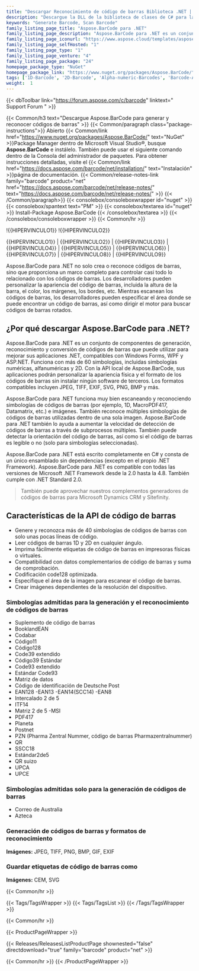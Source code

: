 ```yaml
---
title: "Descargar Reconocimiento de código de barras Biblioteca .NET | Aspose.BarCode"
description: "Descargue la DLL de la biblioteca de clases de C# para la creación, personalización y reconocimiento de códigos de barras a través de la API local de .NET. Admite simbologías de código de barras 1D (lineal), 2D y postal."
keywords: "Generate Barcode, Scan Barcode"
family_listing_page_title: "Aspose.BarCode para .NET"
family_listing_page_description: "Aspose.BarCode para .NET es un conjunto de API de códigos de barras para generar y reconocer códigos de barras 1D y 2D a partir de múltiples tipos de imágenes en cualquier ángulo. Está escrito en C# administrado, lo que permite a los desarrolladores agregar fácilmente la funcionalidad de generación y reconocimiento de códigos de barras a sus aplicaciones .NET."
family_listing_page_iconurl: "https://www.aspose.cloud/templates/aspose/App_Themes/V3/images/barcode/272x272/aspose_barcode-for-net-min.png"
family_listing_page_selfHosted: "1"
family_listing_page_type: "1"
family_listing_page_venture: "4"
family_listing_page_package: "24"
homepage_package_type: "NuGet"
homepage_package_link: "https://www.nuget.org/packages/Aspose.BarCode/"
tags: ['1D-Barcode', '2D-Barcode', 'Alpha-numeric-Barcodes', 'Barcode-API', 'Barcode-symbologies']
weight:  1
---
```


{{< dbToolbar link="https://forum.aspose.com/c/barcode" linktext=" Support Forum " >}}

{{< Common/h3 text="Descargue Aspose.BarCode para generar y reconocer códigos de barras"  >}}
{{< Common/paragraph class="package-instructions">}}
Abierto
{{< Common/link href="https://www.nuget.org/packages/Aspose.BarCode/" text="NuGet"  >}}Package Manager dentro de Microsoft Visual Studio®, busque <b>Aspose.BarCode</b> e instálelo. También puede usar el siguiente comando dentro de la Consola del administrador de paquetes. Para obtener instrucciones detalladas, visite el
{{< Common/link href="https://docs.aspose.com/barcode/net/installation/" text="Instalación"  >}}página de documentación.
{{< Common/release-notes-link family="barcode" product="net" href="https://docs.aspose.com/barcode/net/release-notes/" text="https://docs.aspose.com/barcode/net/release-notes/"  >}}
{{< /Common/paragraph>}}
{{< consolebox/consoleboxwrapper id="nuget" >}}
       {{< consolebox/spantext text="PM" >}}
       {{< consolebox/textarea id="nuget" >}} Install-Package Aspose.BarCode {{< /consolebox/textarea >}}
{{< /consolebox/consoleboxwrapper >}}
{{< Common/hr >}}

!{{HIPERVINCULO1}} !{{HIPERVINCULO2}}

{{HIPERVINCULO1}} | {{HIPERVINCULO2}} | {{HIPERVINCULO3}} | {{HIPERVINCULO4}} | {{HIPERVINCULO5}} | {{HIPERVINCULO6}} | {{HIPERVINCULO7}} | {{HIPERVINCULO8}} | {{HIPERVINCULO9}}

Aspose.BarCode para .NET no solo crea o reconoce códigos de barras, sino que proporciona un marco completo para controlar casi todo lo relacionado con los códigos de barras. Los desarrolladores pueden personalizar la apariencia del código de barras, incluida la altura de la barra, el color, los márgenes, los bordes, etc. Mientras escanean los códigos de barras, los desarrolladores pueden especificar el área donde se puede encontrar un código de barras, así como dirigir el motor para buscar códigos de barras rotados.

## ¿Por qué descargar Aspose.BarCode para .NET?

Aspose.BarCode para .NET es un conjunto de componentes de generación, reconocimiento y conversión de códigos de barras que puede utilizar para mejorar sus aplicaciones .NET, compatibles con Windows Forms, WPF y ASP.NET. Funciona con más de 60 simbologías, incluidas simbologías numéricas, alfanuméricas y 2D. Con la API local de Aspose.BarCode, sus aplicaciones podrán personalizar la apariencia física y el formato de los códigos de barras sin instalar ningún software de terceros. Los formatos compatibles incluyen JPEG, TIFF, EXIF, SVG, PNG, BMP y más.

Aspose.BarCode para .NET funciona muy bien escaneando y reconociendo simbologías de códigos de barras (por ejemplo, 1D, MacroPDF417, Datamatrix, etc.) e imágenes. También reconoce múltiples simbologías de códigos de barras utilizadas dentro de una sola imagen. Aspose.BarCode para .NET también lo ayuda a aumentar la velocidad de detección de códigos de barras a través de subprocesos múltiples. También puede detectar la orientación del código de barras, así como si el código de barras es legible o no (solo para simbologías seleccionadas).

Aspose.BarCode para .NET está escrito completamente en C# y consta de un único ensamblado sin dependencias (excepto en el propio .NET Framework). Aspose.BarCode para .NET es compatible con todas las versiones de Microsoft .NET Framework desde la 2.0 hasta la 4.8. También cumple con .NET Standard 2.0.

> También puede aprovechar nuestros complementos generadores de códigos de barras para Microsoft Dynamics CRM y Sitefinity.

## Características de la API de código de barras

- Genere y reconozca más de 40 simbologías de códigos de barras con solo unas pocas líneas de código.
- Leer códigos de barras 1D y 2D en cualquier ángulo.
- Imprima fácilmente etiquetas de código de barras en impresoras físicas o virtuales.
- Compatibilidad con datos complementarios de código de barras y suma de comprobación.
- Codificación code128 optimizada.
- Especifique el área de la imagen para escanear el código de barras.
- Crear imágenes dependientes de la resolución del dispositivo.

### Simbologías admitidas para la generación y el reconocimiento de códigos de barras

- Suplemento de código de barras
- BooklandEAN
- Codabar
- Código11
- Código128
- Code39 extendido
- Código39 Estándar
- Code93 extendido
- Estándar Code93
- Matriz de datos
- Código de identificación de Deutsche Post
- EAN128
-EAN13
-EAN14(SCC14)
-EAN8
- Intercalado 2 de 5
- ITF14
- Matriz 2 de 5
-MSI
- PDF417
- Planeta
- Postnet
- PZN (Pharma Zentral Nummer, código de barras Pharmazentralnummer)
- QR
- SSCC18
- Estándar2de5
- QR suizo
- UPCA
- UPCE

### Simbologías admitidas solo para la generación de códigos de barras

- Correo de Australia
- Azteca

### Generación de códigos de barras y formatos de reconocimiento

**Imágenes:** JPEG, TIFF, PNG, BMP, GIF, EXIF

### Guardar etiquetas de código de barras como

**Imágenes:** CEM, SVG

{{< Common/hr >}}

{{< Tags/TagsWrapper >}}
 {{< Tags/TagsList >}}
{{< /Tags/TagsWrapper >}}

{{< Common/hr >}}

{{< ProductPageWrapper >}}
<!-- ReleasesListProductPage-->
   {{< Releases/ReleasesListProductPage shownested="false"  directdownload="true" family="barcode" product="net" >}}
<!-- /ReleasesListProductPage-->
{{< Common/hr >}}
{{< /ProductPageWrapper >}}

